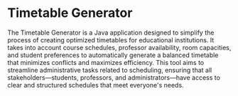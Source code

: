 # Timetable Generator

The Timetable Generator is a Java application designed to simplify the process of creating optimized timetables for educational institutions. It takes into account course schedules, professor availability, room capacities, and student preferences to automatically generate a balanced timetable that minimizes conflicts and maximizes efficiency. This tool aims to streamline administrative tasks related to scheduling, ensuring that all stakeholders—students, professors, and administrators—have access to clear and structured schedules that meet everyone's needs.
